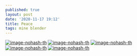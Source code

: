 ```yaml
---
published: true
layout: post
date: '2020-11-17 19:12'
title: Peace
tags: mine blender 
---
```

[![image-nohash-th](https://i.imgur.com/SpxY6QDb.png)](https://i.imgur.com/SpxY6QD.png)
[![image-nohash-th](https://i.imgur.com/ovmERUtb.png)](https://i.imgur.com/ovmERUt.png)
[![image-nohash-th](https://i.imgur.com/ViPqvAJb.png)](https://i.imgur.com/ViPqvAJ.png)
[![image-nohash-th](https://i.imgur.com/tBVer37b.png)](https://i.imgur.com/tBVer37.png)
[![image-nohash-th](https://i.imgur.com/38xbU6fb.png)](https://i.imgur.com/38xbU6f.png)
